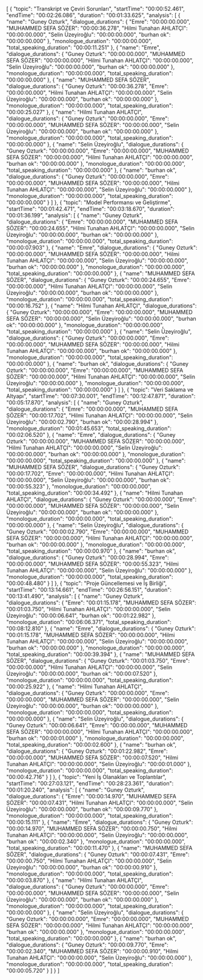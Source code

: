 [
  {
    "topic": "Transkript ve Çeviri Sorunları",
    "startTime": "00:00:52.461",
    "endTime": "00:02:26.086",
    "duration": "00:01:33.625",
    "analysis": [
      {
        "name": "Guney Ozturk",
        "dialogue_durations": {
          "Emre": "00:00:00.000",
          "MUHAMMED SEFA SÖZER": "00:00:36.278",
          "Hilmi Tunahan AHLATÇI": "00:00:00.000",
          "Selin Üzeyiroğlu": "00:00:00.000",
          "burhan ok": "00:00:00.000"
        },
        "monologue_duration": "00:00:00.000",
        "total_speaking_duration": "00:00:11.251"
      },
      {
        "name": "Emre",
        "dialogue_durations": {
          "Guney Ozturk": "00:00:00.000",
          "MUHAMMED SEFA SÖZER": "00:00:00.000",
          "Hilmi Tunahan AHLATÇI": "00:00:00.000",
          "Selin Üzeyiroğlu": "00:00:00.000",
          "burhan ok": "00:00:00.000"
        },
        "monologue_duration": "00:00:00.000",
        "total_speaking_duration": "00:00:00.000"
      },
      {
        "name": "MUHAMMED SEFA SÖZER",
        "dialogue_durations": {
          "Guney Ozturk": "00:00:36.278",
          "Emre": "00:00:00.000",
          "Hilmi Tunahan AHLATÇI": "00:00:00.000",
          "Selin Üzeyiroğlu": "00:00:00.000",
          "burhan ok": "00:00:00.000"
        },
        "monologue_duration": "00:00:00.000",
        "total_speaking_duration": "00:00:25.027"
      },
      {
        "name": "Hilmi Tunahan AHLATÇI",
        "dialogue_durations": {
          "Guney Ozturk": "00:00:00.000",
          "Emre": "00:00:00.000",
          "MUHAMMED SEFA SÖZER": "00:00:00.000",
          "Selin Üzeyiroğlu": "00:00:00.000",
          "burhan ok": "00:00:00.000"
        },
        "monologue_duration": "00:00:00.000",
        "total_speaking_duration": "00:00:00.000"
      },
      {
        "name": "Selin Üzeyiroğlu",
        "dialogue_durations": {
          "Guney Ozturk": "00:00:00.000",
          "Emre": "00:00:00.000",
          "MUHAMMED SEFA SÖZER": "00:00:00.000",
          "Hilmi Tunahan AHLATÇI": "00:00:00.000",
          "burhan ok": "00:00:00.000"
        },
        "monologue_duration": "00:00:00.000",
        "total_speaking_duration": "00:00:00.000"
      },
      {
        "name": "burhan ok",
        "dialogue_durations": {
          "Guney Ozturk": "00:00:00.000",
          "Emre": "00:00:00.000",
          "MUHAMMED SEFA SÖZER": "00:00:00.000",
          "Hilmi Tunahan AHLATÇI": "00:00:00.000",
          "Selin Üzeyiroğlu": "00:00:00.000"
        },
        "monologue_duration": "00:00:00.000",
        "total_speaking_duration": "00:00:00.000"
      }
    ]
  },
  {
    "topic": "Model Performansı ve Geliştirme",
    "startTime": "00:01:42.471",
    "endTime": "00:03:18.670",
    "duration": "00:01:36.199",
    "analysis": [
      {
        "name": "Guney Ozturk",
        "dialogue_durations": {
          "Emre": "00:00:00.000",
          "MUHAMMED SEFA SÖZER": "00:00:24.655",
          "Hilmi Tunahan AHLATÇI": "00:00:00.000",
          "Selin Üzeyiroğlu": "00:00:00.000",
          "burhan ok": "00:00:00.000"
        },
        "monologue_duration": "00:00:00.000",
        "total_speaking_duration": "00:00:07.903"
      },
      {
        "name": "Emre",
        "dialogue_durations": {
          "Guney Ozturk": "00:00:00.000",
          "MUHAMMED SEFA SÖZER": "00:00:00.000",
          "Hilmi Tunahan AHLATÇI": "00:00:00.000",
          "Selin Üzeyiroğlu": "00:00:00.000",
          "burhan ok": "00:00:00.000"
        },
        "monologue_duration": "00:00:00.000",
        "total_speaking_duration": "00:00:00.000"
      },
      {
        "name": "MUHAMMED SEFA SÖZER",
        "dialogue_durations": {
          "Guney Ozturk": "00:00:24.655",
          "Emre": "00:00:00.000",
          "Hilmi Tunahan AHLATÇI": "00:00:00.000",
          "Selin Üzeyiroğlu": "00:00:00.000",
          "burhan ok": "00:00:00.000"
        },
        "monologue_duration": "00:00:00.000",
        "total_speaking_duration": "00:00:16.752"
      },
      {
        "name": "Hilmi Tunahan AHLATÇI",
        "dialogue_durations": {
          "Guney Ozturk": "00:00:00.000",
          "Emre": "00:00:00.000",
          "MUHAMMED SEFA SÖZER": "00:00:00.000",
          "Selin Üzeyiroğlu": "00:00:00.000",
          "burhan ok": "00:00:00.000"
        },
        "monologue_duration": "00:00:00.000",
        "total_speaking_duration": "00:00:00.000"
      },
      {
        "name": "Selin Üzeyiroğlu",
        "dialogue_durations": {
          "Guney Ozturk": "00:00:00.000",
          "Emre": "00:00:00.000",
          "MUHAMMED SEFA SÖZER": "00:00:00.000",
          "Hilmi Tunahan AHLATÇI": "00:00:00.000",
          "burhan ok": "00:00:00.000"
        },
        "monologue_duration": "00:00:00.000",
        "total_speaking_duration": "00:00:00.000"
      },
      {
        "name": "burhan ok",
        "dialogue_durations": {
          "Guney Ozturk": "00:00:00.000",
          "Emre": "00:00:00.000",
          "MUHAMMED SEFA SÖZER": "00:00:00.000",
          "Hilmi Tunahan AHLATÇI": "00:00:00.000",
          "Selin Üzeyiroğlu": "00:00:00.000"
        },
        "monologue_duration": "00:00:00.000",
        "total_speaking_duration": "00:00:00.000"
      }
    ]
  },
  {
    "topic": "Veri Saklama ve Altyapı",
    "startTime": "00:07:30.001",
    "endTime": "00:12:47.871",
    "duration": "00:05:17.870",
    "analysis": [
      {
        "name": "Guney Ozturk",
        "dialogue_durations": {
          "Emre": "00:00:00.000",
          "MUHAMMED SEFA SÖZER": "00:00:17.702",
          "Hilmi Tunahan AHLATÇI": "00:00:00.000",
          "Selin Üzeyiroğlu": "00:00:02.790",
          "burhan ok": "00:00:28.994"
        },
        "monologue_duration": "00:01:45.653",
        "total_speaking_duration": "00:02:06.520"
      },
      {
        "name": "Emre",
        "dialogue_durations": {
          "Guney Ozturk": "00:00:00.000",
          "MUHAMMED SEFA SÖZER": "00:00:00.000",
          "Hilmi Tunahan AHLATÇI": "00:00:00.000",
          "Selin Üzeyiroğlu": "00:00:00.000",
          "burhan ok": "00:00:00.000"
        },
        "monologue_duration": "00:00:00.000",
        "total_speaking_duration": "00:00:00.000"
      },
      {
        "name": "MUHAMMED SEFA SÖZER",
        "dialogue_durations": {
          "Guney Ozturk": "00:00:17.702",
          "Emre": "00:00:00.000",
          "Hilmi Tunahan AHLATÇI": "00:00:00.000",
          "Selin Üzeyiroğlu": "00:00:00.000",
          "burhan ok": "00:00:55.323"
        },
        "monologue_duration": "00:00:00.000",
        "total_speaking_duration": "00:00:34.492"
      },
      {
        "name": "Hilmi Tunahan AHLATÇI",
        "dialogue_durations": {
          "Guney Ozturk": "00:00:00.000",
          "Emre": "00:00:00.000",
          "MUHAMMED SEFA SÖZER": "00:00:00.000",
          "Selin Üzeyiroğlu": "00:00:00.000",
          "burhan ok": "00:00:00.000"
        },
        "monologue_duration": "00:00:00.000",
        "total_speaking_duration": "00:00:00.000"
      },
      {
        "name": "Selin Üzeyiroğlu",
        "dialogue_durations": {
          "Guney Ozturk": "00:00:02.790",
          "Emre": "00:00:00.000",
          "MUHAMMED SEFA SÖZER": "00:00:00.000",
          "Hilmi Tunahan AHLATÇI": "00:00:00.000",
          "burhan ok": "00:00:00.000"
        },
        "monologue_duration": "00:00:00.000",
        "total_speaking_duration": "00:00:00.970"
      },
      {
        "name": "burhan ok",
        "dialogue_durations": {
          "Guney Ozturk": "00:00:28.994",
          "Emre": "00:00:00.000",
          "MUHAMMED SEFA SÖZER": "00:00:55.323",
          "Hilmi Tunahan AHLATÇI": "00:00:00.000",
          "Selin Üzeyiroğlu": "00:00:00.000"
        },
        "monologue_duration": "00:00:00.000",
        "total_speaking_duration": "00:00:48.480"
      }
    ]
  },
  {
    "topic": "Proje Güncellemesi ve İş Birliği",
    "startTime": "00:13:14.661",
    "endTime": "00:26:56.151",
    "duration": "00:13:41.490",
    "analysis": [
      {
        "name": "Guney Ozturk",
        "dialogue_durations": {
          "Emre": "00:01:15.178",
          "MUHAMMED SEFA SÖZER": "00:01:03.750",
          "Hilmi Tunahan AHLATÇI": "00:00:00.000",
          "Selin Üzeyiroğlu": "00:00:06.641",
          "burhan ok": "00:01:22.982"
        },
        "monologue_duration": "00:06:06.371",
        "total_speaking_duration": "00:08:12.810"
      },
      {
        "name": "Emre",
        "dialogue_durations": {
          "Guney Ozturk": "00:01:15.178",
          "MUHAMMED SEFA SÖZER": "00:00:00.000",
          "Hilmi Tunahan AHLATÇI": "00:00:00.000",
          "Selin Üzeyiroğlu": "00:00:00.000",
          "burhan ok": "00:00:00.000"
        },
        "monologue_duration": "00:00:00.000",
        "total_speaking_duration": "00:00:39.394"
      },
      {
        "name": "MUHAMMED SEFA SÖZER",
        "dialogue_durations": {
          "Guney Ozturk": "00:01:03.750",
          "Emre": "00:00:00.000",
          "Hilmi Tunahan AHLATÇI": "00:00:00.000",
          "Selin Üzeyiroğlu": "00:00:00.000",
          "burhan ok": "00:00:07.520"
        },
        "monologue_duration": "00:00:00.000",
        "total_speaking_duration": "00:00:25.922"
      },
      {
        "name": "Hilmi Tunahan AHLATÇI",
        "dialogue_durations": {
          "Guney Ozturk": "00:00:00.000",
          "Emre": "00:00:00.000",
          "MUHAMMED SEFA SÖZER": "00:00:00.000",
          "Selin Üzeyiroğlu": "00:00:00.000",
          "burhan ok": "00:00:00.000"
        },
        "monologue_duration": "00:00:00.000",
        "total_speaking_duration": "00:00:00.000"
      },
      {
        "name": "Selin Üzeyiroğlu",
        "dialogue_durations": {
          "Guney Ozturk": "00:00:06.641",
          "Emre": "00:00:00.000",
          "MUHAMMED SEFA SÖZER": "00:00:00.000",
          "Hilmi Tunahan AHLATÇI": "00:00:00.000",
          "burhan ok": "00:00:01.000"
        },
        "monologue_duration": "00:00:00.000",
        "total_speaking_duration": "00:00:02.600"
      },
      {
        "name": "burhan ok",
        "dialogue_durations": {
          "Guney Ozturk": "00:01:22.982",
          "Emre": "00:00:00.000",
          "MUHAMMED SEFA SÖZER": "00:00:07.520",
          "Hilmi Tunahan AHLATÇI": "00:00:00.000",
          "Selin Üzeyiroğlu": "00:00:01.000"
        },
        "monologue_duration": "00:00:00.000",
        "total_speaking_duration": "00:00:42.716"
      }
    ]
  },
  {
    "topic": "Yeni İş Olanakları ve Toplantılar",
    "startTime": "00:27:03.121",
    "endTime": "00:28:23.361",
    "duration": "00:01:20.240",
    "analysis": [
      {
        "name": "Guney Ozturk",
        "dialogue_durations": {
          "Emre": "00:00:14.970",
          "MUHAMMED SEFA SÖZER": "00:00:07.431",
          "Hilmi Tunahan AHLATÇI": "00:00:00.000",
          "Selin Üzeyiroğlu": "00:00:00.000",
          "burhan ok": "00:00:09.770"
        },
        "monologue_duration": "00:00:00.000",
        "total_speaking_duration": "00:00:15.111"
      },
      {
        "name": "Emre",
        "dialogue_durations": {
          "Guney Ozturk": "00:00:14.970",
          "MUHAMMED SEFA SÖZER": "00:00:00.750",
          "Hilmi Tunahan AHLATÇI": "00:00:00.000",
          "Selin Üzeyiroğlu": "00:00:00.000",
          "burhan ok": "00:00:02.340"
        },
        "monologue_duration": "00:00:00.000",
        "total_speaking_duration": "00:00:11.470"
      },
      {
        "name": "MUHAMMED SEFA SÖZER",
        "dialogue_durations": {
          "Guney Ozturk": "00:00:07.431",
          "Emre": "00:00:00.750",
          "Hilmi Tunahan AHLATÇI": "00:00:00.000",
          "Selin Üzeyiroğlu": "00:00:00.000",
          "burhan ok": "00:00:00.910"
        },
        "monologue_duration": "00:00:00.000",
        "total_speaking_duration": "00:00:03.870"
      },
      {
        "name": "Hilmi Tunahan AHLATÇI",
        "dialogue_durations": {
          "Guney Ozturk": "00:00:00.000",
          "Emre": "00:00:00.000",
          "MUHAMMED SEFA SÖZER": "00:00:00.000",
          "Selin Üzeyiroğlu": "00:00:00.000",
          "burhan ok": "00:00:00.000"
        },
        "monologue_duration": "00:00:00.000",
        "total_speaking_duration": "00:00:00.000"
      },
      {
        "name": "Selin Üzeyiroğlu",
        "dialogue_durations": {
          "Guney Ozturk": "00:00:00.000",
          "Emre": "00:00:00.000",
          "MUHAMMED SEFA SÖZER": "00:00:00.000",
          "Hilmi Tunahan AHLATÇI": "00:00:00.000",
          "burhan ok": "00:00:00.000"
        },
        "monologue_duration": "00:00:00.000",
        "total_speaking_duration": "00:00:00.000"
      },
      {
        "name": "burhan ok",
        "dialogue_durations": {
          "Guney Ozturk": "00:00:09.770",
          "Emre": "00:00:02.340",
          "MUHAMMED SEFA SÖZER": "00:00:00.910",
          "Hilmi Tunahan AHLATÇI": "00:00:00.000",
          "Selin Üzeyiroğlu": "00:00:00.000"
        },
        "monologue_duration": "00:00:00.000",
        "total_speaking_duration": "00:00:05.720"
      }
    ]
  }
]